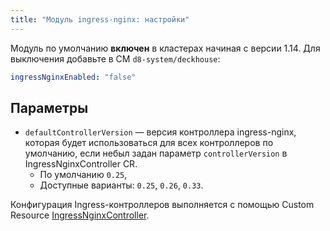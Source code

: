 ```yaml
---
title: "Модуль ingress-nginx: настройки"
---
```


Модуль по умолчанию **включен** в кластерах начиная с версии 1.14. Для выключения добавьте в CM `d8-system/deckhouse`:
```yaml
ingressNginxEnabled: "false"
```

## Параметры

* `defaultControllerVersion` — версия контроллера ingress-nginx, которая будет использоваться для всех контроллеров по умолчанию, если небыл задан параметр `controllerVersion` в IngressNginxController CR.
    * По умолчанию `0.25`,
    * Доступные варианты: `0.25`, `0.26`, `0.33`.


Конфигурация Ingress-контроллеров выполняется с помощью Custom Resource [IngressNginxController](cr.html#ingressnginxcontroller).
